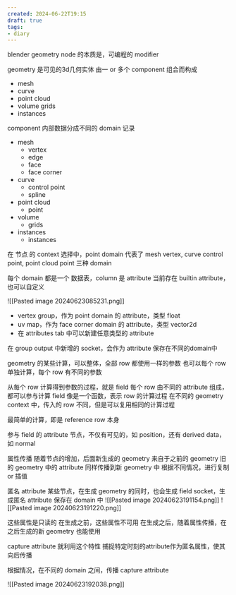 ```yaml
---
created: 2024-06-22T19:15
draft: true
tags:
- diary
---
```


blender geometry node 的本质是，可编程的 modifier

geometry 是可见的3d几何实体
由一 or 多个 component 组合而构成
- mesh
- curve
- point cloud
- volume grids
- instances

component 内部数据分成不同的 domain 记录
- mesh
	- vertex
	- edge
	- face
	- face corner
- curve
	- control point
	- spline
- point cloud
	- point
- volume
	-  grids
- instances
	- instances


在 节点 的 context 选择中，point domain 代表了 mesh vertex, curve control point, point cloud point 三种 domain


每个 domain 都是一个 数据表，column 是 attribute
当前存在 builtin attribute，也可以自定义

![[Pasted image 20240623085231.png]]
- vertex group，作为 point domain 的 attribute，类型 float
- uv map，作为  face corner domain 的 attribute，类型 vector2d
- 在 attributes tab 中可以新建任意类型的 attribute


在 group output 中新增的 socket，会作为 attribute 保存在不同的domain中


geometry 的某些计算，可以整体，全部 row 都使用一样的参数
也可以每个 row 单独计算，每个 row 有不同的参数

从每个 row 计算得到参数的过程，就是 field
每个 row 由不同的 attribute 组成，都可以参与计算
field 像是一个函数，表示 row 的计算过程
在不同的 geometry context 中，传入的 row 不同，但是可以复用相同的计算过程

最简单的计算，即是 reference row 本身

参与 field 的 attribute 节点，不仅有可见的，如 position，还有 derived data，如 normal


属性传播
随着节点的增加，后面新生成的 geometry 来自于之前的 geometry
旧的 geometry 中的 attribute 同样传播到新 geometry 中
根据不同情况，进行复制 or 插值


匿名 attribute
某些节点，在生成 geometry 的同时，也会生成 field socket，生成匿名 attribute 保存在 domain 中
![[Pasted image 20240623191154.png]]
![[Pasted image 20240623191220.png]]

这些属性是只读的
在生成之前，这些属性不可用
在生成之后，随着属性传播，在之后生成的新 geometry 也能使用


capture attribute 就利用这个特性
捕捉特定时刻的attribute作为匿名属性，使其向后传播

根据情况，在不同的 domain 之间，传播 capture attribute

![[Pasted image 20240623192038.png]]






